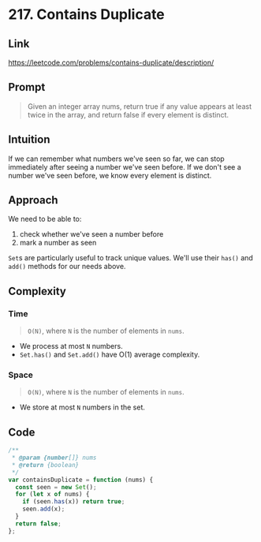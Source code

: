 # 217. Contains Duplicate

## Link

https://leetcode.com/problems/contains-duplicate/description/

## Prompt

> Given an integer array nums, return true if any value appears at least twice in the array, and return false if every element is distinct.

## Intuition

If we can remember what numbers we've seen so far, we can stop immediately after seeing a number we've seen before. If we don't see a number we've seen before, we know every element is distinct.

## Approach

We need to be able to:

1. check whether we've seen a number before
2. mark a number as seen

`Set`s are particularly useful to track unique values.
We'll use their `has()` and `add()` methods for our needs above.

## Complexity

### Time

> `O(N)`, where `N` is the number of elements in `nums`.

- We process at most `N` numbers.
- `Set.has()` and `Set.add()` have O(1) average complexity.

### Space

> `O(N)`, where `N` is the number of elements in `nums`.

- We store at most `N` numbers in the set.

## Code

```js
/**
 * @param {number[]} nums
 * @return {boolean}
 */
var containsDuplicate = function (nums) {
  const seen = new Set();
  for (let x of nums) {
    if (seen.has(x)) return true;
    seen.add(x);
  }
  return false;
};
```

